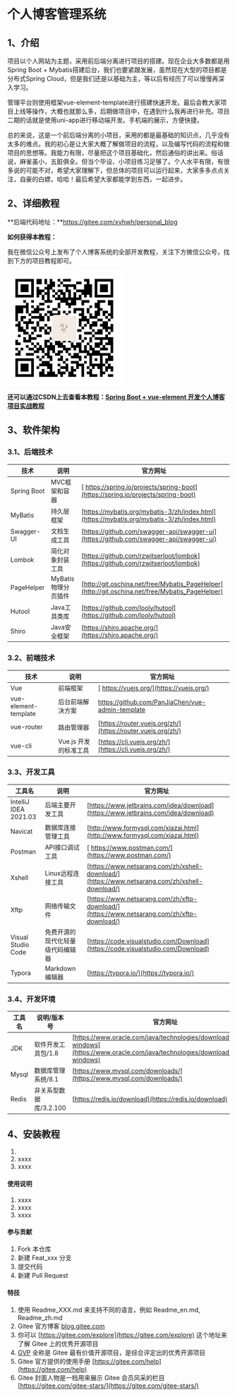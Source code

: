 # 个人博客管理系统

## 1、介绍
项目以个人网站为主题，采用前后端分离进行项目的搭建。现在企业大多数都是用Spring Boot + Mybatis搭建后台，我们也要紧跟发展，虽然现在大型的项目都是分布式Spring Cloud，但是我们还是以基础为主，等以后有经历了可以慢慢再深入学习。

管理平台则使用框架vue-element-template进行搭建快速开发。最后会教大家项目上线等操作，大概也就那么多，后期做项目中，在遇到什么我再进行补充。项目二期的话就是使用uni-app进行移动端开发。手机端的展示，方便快捷。

总的来说，这是一个前后端分离的小项目，采用的都是最基础的知识点，几乎没有太多的难点。我的初心是让大家大概了解做项目的流程，以及编写代码的流程和做项目的思想等。我能力有限，尽量把这个项目基础化，然后通俗的讲出来。俗话说，麻雀虽小，五脏俱全。但当个毕设、小项目练习足够了。个人水平有限，有很多说的可能不对，希望大家理解下，但总体的项目可以运行起来，大家多多点点关注，自豪的白嫖，哈哈！最后希望大家都能学到东西，一起进步。

## 2、详细教程

**后端代码地址：**https://gitee.com/xyhwh/personal_blog

**如何获得本教程：**

我在微信公众号上发布了个人博客系统的全部开发教程，关注下方微信公众号，找到下方的项目教程即可。

![msy](msy.png)

**还可以通过CSDN上去查看本教程：[Spring Boot + vue-element 开发个人博客项目实战教程](https://blog.csdn.net/m0_37779600/article/details/120937543)**

## 3、软件架构

### 3.1、后端技术

| 技术 | 说明 | 官方网址 |
| --- | --- | --- |
| Spring Boot | MVC框架和容器 | [ https://spring.io/projects/spring-boot](https://spring.io/projects/spring-boot) |
| MyBatis | 持久层框架 | [https://mybatis.org/mybatis-3/zh/index.html](https://mybatis.org/mybatis-3/zh/index.html) |
| Swagger-UI | 文档生成工具 | [https://github.com/swagger-api/swagger-ui](https://github.com/swagger-api/swagger-ui) |
| Lombok | 简化对象封装工具 | [https://github.com/rzwitserloot/lombok](https://github.com/rzwitserloot/lombok) |
| PageHelper | MyBatis物理分页插件 | [http://git.oschina.net/free/Mybatis_PageHelper](http://git.oschina.net/free/Mybatis_PageHelper) |
| Hutool | Java工具类库 | [https://github.com/looly/hutool](https://github.com/looly/hutool) |
| Shiro | Java安全框架 | [https://shiro.apache.org/](https://shiro.apache.org/) |

### 3.2、前端技术

| 技术 | 说明 | 官方网址 |
| --- | --- | --- |
| Vue | 前端框架 | [ https://vuejs.org/](https://vuejs.org/) |
| vue-element-template | 后台前端解决方案 | https://github.com/PanJiaChen/vue-admin-template |
| vue-router | 路由管理器 | [https://router.vuejs.org/zh/](https://router.vuejs.org/zh/) |
| vue-cli | Vue.js 开发的标准工具 | [https://cli.vuejs.org/zh/](https://cli.vuejs.org/zh/) |

### 3.3、开发工具

| 工具名 | 说明 | 官方网址 |
| --- | --- | --- |
| IntelliJ IDEA 2021.03 | 后端主要开发工具 | [https://www.jetbrains.com/idea/download](https://www.jetbrains.com/idea/download) |
| Navicat | 数据库连接管理工具 | [http://www.formysql.com/xiazai.html](http://www.formysql.com/xiazai.html) |
| Postman | API接口调试工具 | [ https://www.postman.com/](https://www.postman.com/) |
| Xshell | Linux远程连接工具 | [https://www.netsarang.com/zh/xshell-download/](https://www.netsarang.com/zh/xshell-download/) |
| Xftp | 网络传输文件 | [https://www.netsarang.com/zh/xftp-download/](https://www.netsarang.com/zh/xftp-download/) |
| Visual Studio Code | 免费开源的现代化轻量级代码编辑器 | [https://code.visualstudio.com/Download](https://code.visualstudio.com/Download) |
| Typora | Markdown编辑器 | [https://typora.io/](https://typora.io/) |

### 3.4、开发环境

| 工具名 | 说明/版本号 | 官方网址 |
| --- | --- | --- |
| JDK | 软件开发工具包/1.8 | [https://www.oracle.com/java/technologies/downloads/#java8-windows](https://www.oracle.com/java/technologies/downloads/#java8-windows) |
| Mysql | 数据库管理系统/8.1 | [https://www.mysql.com/downloads/](https://www.mysql.com/downloads/) |
| Redis | 非关系型数据库/3.2.100 | [https://redis.io/download](https://redis.io/download) |


## 4、安装教程

1.  
2.  xxxx
3.  xxxx

#### 使用说明

1.  xxxx
2.  xxxx
3.  xxxx

#### 参与贡献

1.  Fork 本仓库
2.  新建 Feat_xxx 分支
3.  提交代码
4.  新建 Pull Request


#### 特技

1.  使用 Readme\_XXX.md 来支持不同的语言，例如 Readme\_en.md, Readme\_zh.md
2.  Gitee 官方博客 [blog.gitee.com](https://blog.gitee.com)
3.  你可以 [https://gitee.com/explore](https://gitee.com/explore) 这个地址来了解 Gitee 上的优秀开源项目
4.  [GVP](https://gitee.com/gvp) 全称是 Gitee 最有价值开源项目，是综合评定出的优秀开源项目
5.  Gitee 官方提供的使用手册 [https://gitee.com/help](https://gitee.com/help)
6.  Gitee 封面人物是一档用来展示 Gitee 会员风采的栏目 [https://gitee.com/gitee-stars/](https://gitee.com/gitee-stars/)

